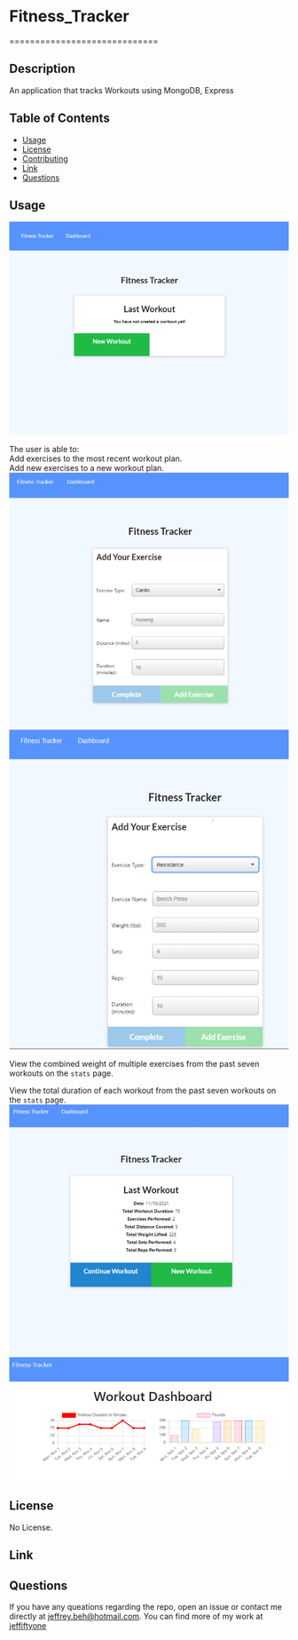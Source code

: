 # Fitness_Tracker
=============================

## Description
An application that tracks Workouts using MongoDB, Express

## Table of Contents
* [Usage](#usage)
* [License](#license)
* [Contributing](#contributing)
* [Link](#link)
* [Questions](#questions)

## Usage
![AppStartup](/public/images/homeScreen.png)

The user is able to:  
Add exercises to the most recent workout plan.  
Add new exercises to a new workout plan.
![Cardio](/public/images/Cardio.png)
![Resistance](/public/images/Resistance.png)

 View the combined weight of multiple exercises from the past seven workouts on the `stats` page.

 View the total duration of each workout from the past seven workouts on the `stats` page.
![lastWorkout](/public/images/lastWorkout.png)
![Dashboard](/public/images/Dashboard.png)




## License
No License. 


## Link


## Questions
If you have any queations regarding the repo, open an issue or contact me directly at [jeffrey.beh@hotmail.com](mailto:jeffrey.beh@hotmail.com).
You can find more of my work at [jeffiftyone](https://github.com/jeffiftyone)
